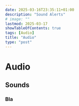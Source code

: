 ```yaml
---
date: 2025-03-16T23:35:11+01:00
description: "Sound Alerts"
# image: ""
lastmod: 2025-03-17
showTableOfContents: true
tags: [Audio]
title: "Audio"
type: "post"
---
```


# Audio

## Sounds

### Bla
